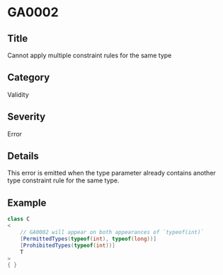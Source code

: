 # GA0002

## Title
Cannot apply multiple constraint rules for the same type

## Category
Validity

## Severity
Error

## Details
This error is emitted when the type parameter already contains another type constraint rule for the same type.

## Example
```csharp
class C
<
    // GA0002 will appear on both appearances of `typeof(int)`
    [PermittedTypes(typeof(int), typeof(long))]
    [ProhibitedTypes(typeof(int))]
    T
>
{ }
```
